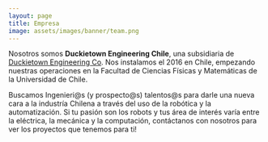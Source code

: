 ```yaml
---
layout: page
title: Empresa
image: assets/images/banner/team.png
---
```


<p>
	Nosotros somos <strong>Duckietown Engineering Chile</strong>, una subsidiaria de <a href="http://duckietown.org">Duckietown Engineering Co</a>. Nos instalamos el 2016 en Chile, empezando nuestras operaciones en la Facultad de Ciencias Físicas y Matemáticas de la Universidad de Chile.
</p>
<p>
	Buscamos Ingenieri@s (y prospecto@s) talentos@s para darle una nueva cara a la industría Chilena a través del uso de la robótica y la automatización. Si tu pasión son los robots y tus área de interés varía entre la eléctrica, la mecánica y la computación, contáctanos con nosotros para ver los proyectos que tenemos para ti!
</p>